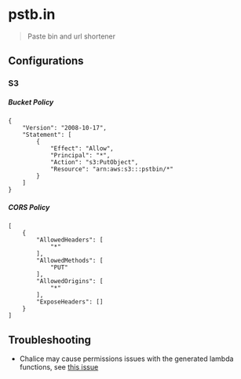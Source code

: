 # pstb.in
> Paste bin and url shortener


## Configurations

### S3
##### Bucket Policy
```
{
    "Version": "2008-10-17",
    "Statement": [
        {
            "Effect": "Allow",
            "Principal": "*",
            "Action": "s3:PutObject",
            "Resource": "arn:aws:s3:::pstbin/*"
        }
    ]
}
```
##### CORS Policy
```
[
    {
        "AllowedHeaders": [
            "*"
        ],
        "AllowedMethods": [
            "PUT"
        ],
        "AllowedOrigins": [
            "*"
        ],
        "ExposeHeaders": []
    }
]
```

## Troubleshooting
* Chalice may cause permissions issues with the generated lambda functions, see [this issue](https://github.com/aws/chalice/issues/1606)

